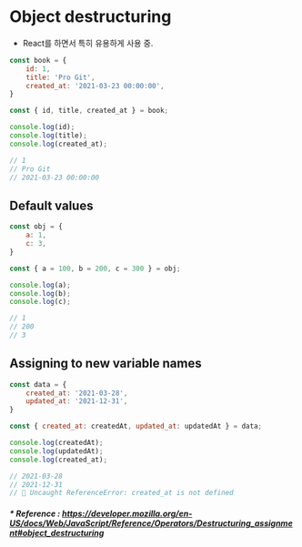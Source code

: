 # Object destructuring
- React를 하면서 특히 유용하게 사용 중.
```javascript
const book = {
    id: 1,
    title: 'Pro Git',
    created_at: '2021-03-23 00:00:00',
}

const { id, title, created_at } = book;

console.log(id);
console.log(title);
console.log(created_at);

// 1
// Pro Git
// 2021-03-23 00:00:00
```

## Default values
```javascript
const obj = {
    a: 1,
    c: 3,
}

const { a = 100, b = 200, c = 300 } = obj;

console.log(a);
console.log(b);
console.log(c);

// 1
// 200
// 3
```

## Assigning to new variable names
```javascript
const data = {
    created_at: '2021-03-28',
    updated_at: '2021-12-31',
}

const { created_at: createdAt, updated_at: updatedAt } = data;

console.log(createdAt);
console.log(updatedAt);
console.log(created_at);

// 2021-03-28
// 2021-12-31
// 🚨 Uncaught ReferenceError: created_at is not defined
```

##### * Reference : https://developer.mozilla.org/en-US/docs/Web/JavaScript/Reference/Operators/Destructuring_assignment#object_destructuring
